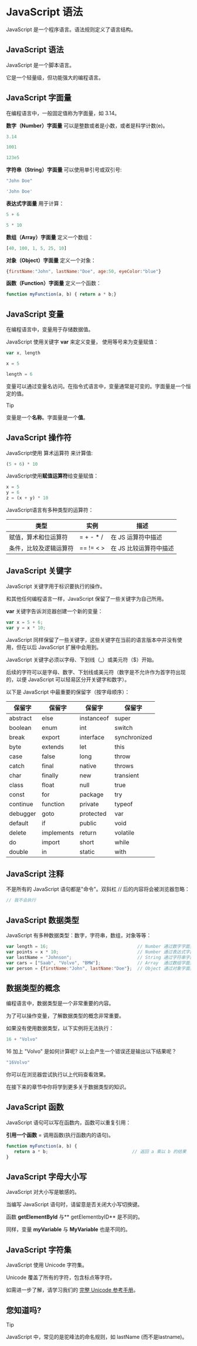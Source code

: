 # JavaScript 语法

JavaScript 是一个程序语言。语法规则定义了语言结构。

## JavaScript 语法

JavaScript 是一个脚本语言。

它是一个轻量级，但功能强大的编程语言。

## JavaScript 字面量

在编程语言中，一般固定值称为字面量，如 3.14。

**数字（Number）字面量** 可以是整数或者是小数，或者是科学计数(e)。

<!--sec data-title="实例" data-filename="js_syntax_numbers" ces-->
```javascript
3.14

1001

123e5
```
<!--endsec-->

**字符串（String）字面量** 可以使用单引号或双引号:

<!--sec data-title="实例" data-filename="js_syntax_strings" ces-->
```javascript
"John Doe"

'John Doe'
```
<!--endsec-->

**表达式字面量** 用于计算：

<!--sec data-title="实例" data-filename="js_syntax_expressions" ces-->
```javascript
5 + 6

5 * 10
```
<!--endsec-->

**数组（Array）字面量** 定义一个数组：

```javascript
[40, 100, 1, 5, 25, 10]
```

**对象（Object）字面量** 定义一个对象：

```javascript
{firstName:"John", lastName:"Doe", age:50, eyeColor:"blue"}
```

**函数（Function）字面量** 定义一个函数：

```javascript
function myFunction(a, b) { return a * b;}
```

## JavaScript 变量

在编程语言中，变量用于存储数据值。

JavaScript 使用关键字 **var** 来定义变量， 使用等号来为变量赋值：

<!--sec data-title="实例" data-filename="js_syntax_variables" ces-->
```javascript
var x, length

x = 5

length = 6
```
<!--endsec-->

变量可以通过变量名访问。在指令式语言中，变量通常是可变的。字面量是一个恒定的值。

> [!TIP]
> 变量是一个**名称**。字面量是一个**值**。

## JavaScript 操作符

JavaScript使用 算术运算符 来计算值:

<!--sec data-title="实例" data-filename="js_syntax_operators" ces-->
```javascript
(5 + 6) * 10
```
<!--endsec-->

JavaScript使用**赋值运算符**给变量赋值：

<!--sec data-title="实例" data-filename="js_syntax_assign" ces-->
```javascript
x = 5
y = 6
z = (x + y) * 10
```
<!--endsec-->

JavaScript语言有多种类型的运算符：

| 类型  | 实例  | 描述  |
| ------------ | ------------ | ------------ |
| 赋值，算术和位运算符  | =  +  -  *  /  | 在 JS 运算符中描述  |
| 条件，比较及逻辑运算符  | ==  != <  >  | 在 JS 比较运算符中描述  |

## JavaScript 关键字

JavaScript 关键字用于标识要执行的操作。

和其他任何编程语言一样，JavaScript 保留了一些关键字为自己所用。

**var** 关键字告诉浏览器创建一个新的变量：

```javascript
var x = 5 + 6;
var y = x * 10;
```

JavaScript 同样保留了一些关键字，这些关键字在当前的语言版本中并没有使用，但在以后 JavaScript 扩展中会用到。

JavaScript 关键字必须以字母、下划线（_）或美元符（$）开始。

后续的字符可以是字母、数字、下划线或美元符（数字是不允许作为首字符出现的，以便 JavaScript 可以轻易区分开关键字和数字）。

以下是 JavaScript 中最重要的保留字（按字母顺序）：

| 保留字  | 保留字  | 保留字  | 保留字  |
| ------------ | ------------ | ------------ | ------------ |
| abstract  | else  | instanceof  | super  |
| boolean  | enum  | int  | switch  |
| break  | export  | interface  | synchronized  |
| byte  | extends  | let  | this  |
| case  | false  | long  | throw  |
| catch  | final  | native  | throws  |
| char  | finally  | new  | transient  |
| class  | float  | null  | true  |
| const  | for  | package  | try  |
| continue  | function  | private  | typeof  |
| debugger  | goto  | protected  | var  |
| default  | if  | public  | void  |
| delete  | implements  | return  | volatile  |
| do  | import  | short  | while  |
| double  | in  | static  | with  |

## JavaScript 注释

不是所有的 JavaScript 语句都是"命令"。双斜杠 // 后的内容将会被浏览器忽略：

```javascript
// 我不会执行
```

## JavaScript 数据类型

JavaScript 有多种数据类型：数字，字符串，数组，对象等等：

```javascript
var length = 16;                                  // Number 通过数字字面量赋值 
var points = x * 10;                              // Number 通过表达式字面量赋值
var lastName = "Johnson";                         // String 通过字符串字面量赋值
var cars = ["Saab", "Volvo", "BMW"];              // Array  通过数组字面量赋值
var person = {firstName:"John", lastName:"Doe"};  // Object 通过对象字面量赋值

```

## 数据类型的概念

编程语言中，数据类型是一个非常重要的内容。

为了可以操作变量，了解数据类型的概念非常重要。

如果没有使用数据类型，以下实例将无法执行：

```javascript
16 + "Volvo"
```

16 加上 "Volvo" 是如何计算呢? 以上会产生一个错误还是输出以下结果呢？

```javascript
"16Volvo"
```

你可以在浏览器尝试执行以上代码查看效果。

在接下来的章节中你将学到更多关于数据类型的知识。

## JavaScript 函数

JavaScript 语句可以写在函数内，函数可以重复引用：

**引用一个函数** = 调用函数(执行函数内的语句)。

```javascript
function myFunction(a, b) {
   return a * b;                                // 返回 a 乘以 b 的结果
}
```

## JavaScript 字母大小写

JavaScript 对大小写是敏感的。

当编写 JavaScript 语句时，请留意是否关闭大小写切换键。

函数 **getElementById** 与** getElementbyID** 是不同的。

同样，变量 **myVariable** 与 **MyVariable** 也是不同的。

## JavaScript 字符集

JavaScript 使用 Unicode 字符集。

Unicode 覆盖了所有的字符，包含标点等字符。

如需进一步了解，请学习我们的 [完整 Unicode 参考手册](../charsets/ref-html-utf8.md "完整 Unicode 参考手册")。

## 您知道吗?

> [!TIP]
> JavaScript 中，常见的是驼峰法的命名规则，如 lastName (而不是lastname)。

